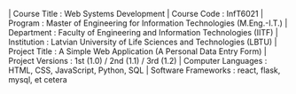 | Course Title : Web Systems Development 
| Course Code : InfT6021 
| Program : Master of Engineering for Information Technologies (M.Eng.-I.T.)
| Department : Faculty of Engineering and Information Technologies (IITF) 
| Institution : Latvian University of Life Sciences and Technologies (LBTU) 
| Project Title : A Simple Web Application (A Personal Data Entry Form)
| Project Versions : 1st (1.0) / 2nd (1.1) / 3rd (1.2)
| Computer Languages : HTML, CSS, JavaScript, Python, SQL
| Software Frameworks : react, flask, mysql, et cetera